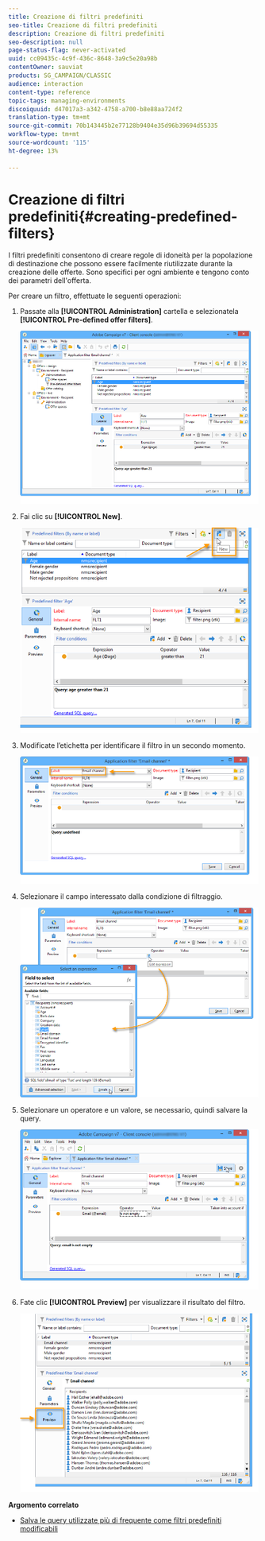 ```yaml
---
title: Creazione di filtri predefiniti
seo-title: Creazione di filtri predefiniti
description: Creazione di filtri predefiniti
seo-description: null
page-status-flag: never-activated
uuid: cc09435c-4c9f-436c-8648-3a9c5e20a98b
contentOwner: sauviat
products: SG_CAMPAIGN/CLASSIC
audience: interaction
content-type: reference
topic-tags: managing-environments
discoiquuid: d47017a3-a342-4758-a700-b8e88aa724f2
translation-type: tm+mt
source-git-commit: 70b143445b2e77128b9404e35d96b39694d55335
workflow-type: tm+mt
source-wordcount: '115'
ht-degree: 13%

---
```



# Creazione di filtri predefiniti{#creating-predefined-filters}

I filtri predefiniti consentono di creare regole di idoneità per la popolazione di destinazione che possono essere facilmente riutilizzate durante la creazione delle offerte. Sono specifici per ogni ambiente e tengono conto dei parametri dell&#39;offerta.

Per creare un filtro, effettuate le seguenti operazioni:

1. Passate alla **[!UICONTROL Administration]** cartella e selezionatela **[!UICONTROL Pre-defined offer filters]**.

   ![](assets/offer_filter_create_005.png)

1. Fai clic su **[!UICONTROL New]**.

   ![](assets/offer_filter_create_001.png)

1. Modificate l’etichetta per identificare il filtro in un secondo momento.

   ![](assets/offer_filter_create_002.png)

1. Selezionare il campo interessato dalla condizione di filtraggio.

   ![](assets/offer_filter_create_003.png)

1. Selezionare un operatore e un valore, se necessario, quindi salvare la query.

   ![](assets/offer_filter_create_004.png)

1. Fate clic **[!UICONTROL Preview]** per visualizzare il risultato del filtro.

   ![](assets/offer_filter_create_006.png)

**Argomento correlato**

* [Salva le query utilizzate più di frequente come filtri predefiniti modificabili](https://helpx.adobe.com/campaign/kb/simplifying-campaign-management-acc.html#Savefrequentlyusedqueriesaseditablepredefinedfilters)